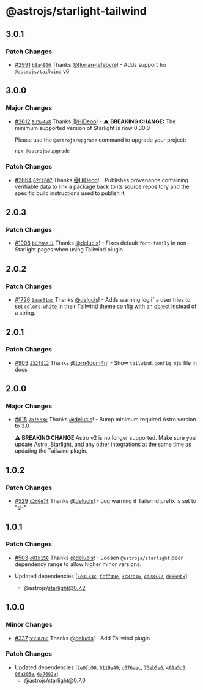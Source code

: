 # @astrojs/starlight-tailwind

## 3.0.1

### Patch Changes

- [#2991](https://github.com/withastro/starlight/pull/2991) [`b8a4800`](https://github.com/withastro/starlight/commit/b8a480054aba2b39414ef7942db1a6110b800540) Thanks [@florian-lefebvre](https://github.com/florian-lefebvre)! - Adds support for `@astrojs/tailwind` v6

## 3.0.0

### Major Changes

- [#2612](https://github.com/withastro/starlight/pull/2612) [`8d5a4e8`](https://github.com/withastro/starlight/commit/8d5a4e8000d9e3a4bb9ca8178767cf3d8bc48773) Thanks [@HiDeoo](https://github.com/HiDeoo)! - ⚠️ **BREAKING CHANGE:** The minimum supported version of Starlight is now 0.30.0

  Please use the `@astrojs/upgrade` command to upgrade your project:

  ```sh
  npx @astrojs/upgrade
  ```

### Patch Changes

- [#2664](https://github.com/withastro/starlight/pull/2664) [`62ff007`](https://github.com/withastro/starlight/commit/62ff0074d9a3f82e46f5c62db85c04d87ff5e931) Thanks [@HiDeoo](https://github.com/HiDeoo)! - Publishes provenance containing verifiable data to link a package back to its source repository and the specific build instructions used to publish it.

## 2.0.3

### Patch Changes

- [#1906](https://github.com/withastro/starlight/pull/1906) [`b079ae11`](https://github.com/withastro/starlight/commit/b079ae114c49bf0570a142b94997bcc0828c47e0) Thanks [@delucis](https://github.com/delucis)! - Fixes default `font-family` in non-Starlight pages when using Tailwind plugin

## 2.0.2

### Patch Changes

- [#1726](https://github.com/withastro/starlight/pull/1726) [`1aae51ac`](https://github.com/withastro/starlight/commit/1aae51ac512df8de088c7529236e196be42077e8) Thanks [@delucis](https://github.com/delucis)! - Adds warning log if a user tries to set `colors.white` in their Tailwind theme config with an object instead of a string.

## 2.0.1

### Patch Changes

- [#903](https://github.com/withastro/starlight/pull/903) [`232f512`](https://github.com/withastro/starlight/commit/232f51207fe97880760fba25351cdc65b20f4c67) Thanks [@torn4dom4n](https://github.com/torn4dom4n)! - Show `tailwind.config.mjs` file in docs

## 2.0.0

### Major Changes

- [#615](https://github.com/withastro/starlight/pull/615) [`7b75b3e`](https://github.com/withastro/starlight/commit/7b75b3eb7e6f7870a0adef2d6534ff48309fdb0e) Thanks [@delucis](https://github.com/delucis)! - Bump minimum required Astro version to 3.0

  ⚠️ **BREAKING CHANGE** Astro v2 is no longer supported. Make sure you update [Astro](https://docs.astro.build/en/guides/upgrade-to/v3/), [Starlight](https://starlight.astro.build/getting-started/#updating-starlight), and any other integrations at the same time as updating the Tailwind plugin.

## 1.0.2

### Patch Changes

- [#529](https://github.com/withastro/starlight/pull/529) [`c2d0e7f`](https://github.com/withastro/starlight/commit/c2d0e7f2699e60a48a3a9074eee6439dee8624a1) Thanks [@delucis](https://github.com/delucis)! - Log warning if Tailwind prefix is set to "sl-"

## 1.0.1

### Patch Changes

- [#503](https://github.com/withastro/starlight/pull/503) [`c81b158`](https://github.com/withastro/starlight/commit/c81b158e5f832b88f4bb03586b61f887c1982db1) Thanks [@delucis](https://github.com/delucis)! - Loosen `@astrojs/starlight` peer dependency range to allow higher minor versions.

- Updated dependencies [[`5e3133c`](https://github.com/withastro/starlight/commit/5e3133c42232b201b981cf4b3bc1c3dd56b09fa5), [`fcff49e`](https://github.com/withastro/starlight/commit/fcff49ee4260ad68e80833712e161cbb978a2562), [`3c87a16`](https://github.com/withastro/starlight/commit/3c87a16de3c867ad89294a0ea84d63eca2e74d7a), [`cd28392`](https://github.com/withastro/starlight/commit/cd28392ac73ac0ba1a441328fcd1d65d7d441366), [`d8669b8`](https://github.com/withastro/starlight/commit/d8669b869761ac15d1d611eda7dd94a62ce0fd7a)]:
  - @astrojs/starlight@0.7.2

## 1.0.0

### Minor Changes

- [#337](https://github.com/withastro/starlight/pull/337) [`555826d`](https://github.com/withastro/starlight/commit/555826d39edec9b0535edf734656dd9bf7cc31ea) Thanks [@delucis](https://github.com/delucis)! - Add Tailwind plugin

### Patch Changes

- Updated dependencies [[`2e0fb90`](https://github.com/withastro/starlight/commit/2e0fb9053e96839287071e8a9c523796570cb0f6), [`0119a49`](https://github.com/withastro/starlight/commit/0119a49b9a5f7844e7689df5577e8132bf871535), [`d076aec`](https://github.com/withastro/starlight/commit/d076aec856921c2fe8a5204a0c31580a846af180), [`73eb5e6`](https://github.com/withastro/starlight/commit/73eb5e6ac6511dc4a6f5c4ca6c0c60d521f1db3c), [`461a5d5`](https://github.com/withastro/starlight/commit/461a5d5c0424b03fb95b7ff7b27c944d04430244), [`06a205e`](https://github.com/withastro/starlight/commit/06a205e0e673f505bbb87dfcfcb0f35b051677e9), [`6a7692a`](https://github.com/withastro/starlight/commit/6a7692ae3178f9f9f727cc17b8ae860604afd78f)]:
  - @astrojs/starlight@0.7.0
